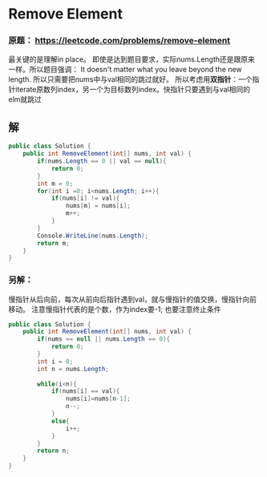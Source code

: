 # Remove Element

### 原题： https://leetcode.com/problems/remove-element

最关键的是理解in place。 即使是达到题目要求，实际nums.Length还是跟原来一样。所以题目强调： It doesn't matter what you leave beyond the new length.
所以只需要把nums中与val相同的跳过就好。
所以考虑用**双指针**：一个指针iterate原数列index，另一个为目标数列index。快指针只要遇到与val相同的elm就跳过

## 解
```c#
public class Solution {
    public int RemoveElement(int[] nums, int val) {
        if(nums.Length == 0 || val == null){
            return 0;
        }
        int m = 0;
        for(int i =0; i<nums.Length; i++){
            if(nums[i] != val){
                nums[m] = nums[i];
                m++;
            }
        }
        Console.WriteLine(nums.Length);
        return m;
    }
}
```

### 另解：
慢指针从后向前，每次从前向后指针遇到val，就与慢指针的值交换，慢指针向前移动。
注意慢指针代表的是个数，作为index要-1; 也要注意终止条件

```c#
public class Solution {
    public int RemoveElement(int[] nums, int val) {
        if(nums == null || nums.Length == 0){
            return 0;
        }
        int i = 0;
        int n = nums.Length;
        
        while(i<n){
            if(nums[i] == val){
                nums[i]=nums[n-1];
                n--;
            }
            else{
                i++;
            }
        }
        return n;
    }
}

```